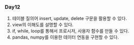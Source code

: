 ### Day12
1. 테이블 질의어 insert, update, delete 구문을 활용할 수 있다.
2. view의 이해도를 설명할 수 있다.
3. if, while, loop를 통해서 프로시저, 사용자 함수를 만들 수 있다.
4. pandas, numpy를 이용한 데이터 연동을 구현할 수 있다.

